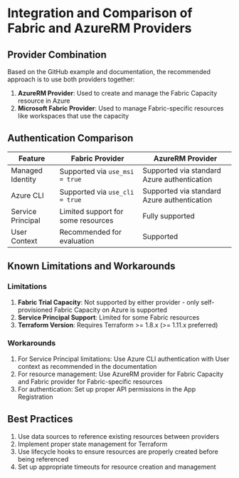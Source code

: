 # Integration and Comparison of Fabric and AzureRM Providers

## Provider Combination
Based on the GitHub example and documentation, the recommended approach is to use both providers together:

1. **AzureRM Provider**: Used to create and manage the Fabric Capacity resource in Azure
2. **Microsoft Fabric Provider**: Used to manage Fabric-specific resources like workspaces that use the capacity

## Authentication Comparison

| Feature | Fabric Provider | AzureRM Provider |
|---------|----------------|------------------|
| Managed Identity | Supported via `use_msi = true` | Supported via standard Azure authentication |
| Azure CLI | Supported via `use_cli = true` | Supported via standard Azure authentication |
| Service Principal | Limited support for some resources | Fully supported |
| User Context | Recommended for evaluation | Supported |

## Known Limitations and Workarounds

### Limitations
1. **Fabric Trial Capacity**: Not supported by either provider - only self-provisioned Fabric Capacity on Azure is supported
2. **Service Principal Support**: Limited for some Fabric resources
3. **Terraform Version**: Requires Terraform >= 1.8.x (>= 1.11.x preferred)

### Workarounds
1. For Service Principal limitations: Use Azure CLI authentication with User context as recommended in the documentation
2. For resource management: Use AzureRM provider for Fabric Capacity and Fabric provider for Fabric-specific resources
3. For authentication: Set up proper API permissions in the App Registration

## Best Practices
1. Use data sources to reference existing resources between providers
2. Implement proper state management for Terraform
3. Use lifecycle hooks to ensure resources are properly created before being referenced
4. Set up appropriate timeouts for resource creation and management
